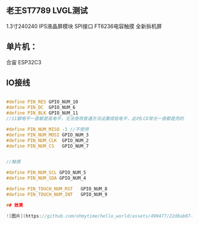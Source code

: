 
## 老王ST7789 LVGL测试 

1.3寸240240 IPS液晶屏模块 SPI接口 FT6236电容触摸 全新拆机屏 

## 单片机：
合宙 ESP32C3

## IO接线

```c++

#define PIN_RES GPIO_NUM_10
#define PIN_DC  GPIO_NUM_6
#define PIN_BLK GPIO_NUM_11
//11脚电平一直都是高电平，无法使用普通方法设置成低电平，此时LCD背光一直都是亮的

#define PIN_NUM_MISO -1 //不使用
#define PIN_NUM_MOSI GPIO_NUM_3
#define PIN_NUM_CLK  GPIO_NUM_2
#define PIN_NUM_CS   GPIO_NUM_7


//触摸

#define PIN_NUM_SCL GPIO_NUM_5
#define PIN_NUM_SDA GPIO_NUM_4

#define PIN_TOUCH_NUM_RST   GPIO_NUM_8
#define PIN_TOUCH_NUM_INT   GPIO_NUM_9

## 效果

![图片](https://github.com/ohmytime/hello_world/assets/490477/22d8ab07-825f-4540-8ea5-7a942cd75962)
